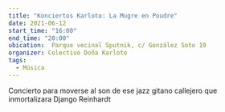 ```yaml
---
title: "Konciertos Karloto: La Mugre en Poudre"
date: 2021-06-12
start_time: "16:00"
end_time: "20:00"
ubication:  Parque vecinal Sputnik, c/ González Soto 19
organizer: Colectivo Doña Karloto
tags:
  - Música
---
```

Concierto para moverse al son de ese jazz gitano callejero que inmortalizara Django Reinhardt